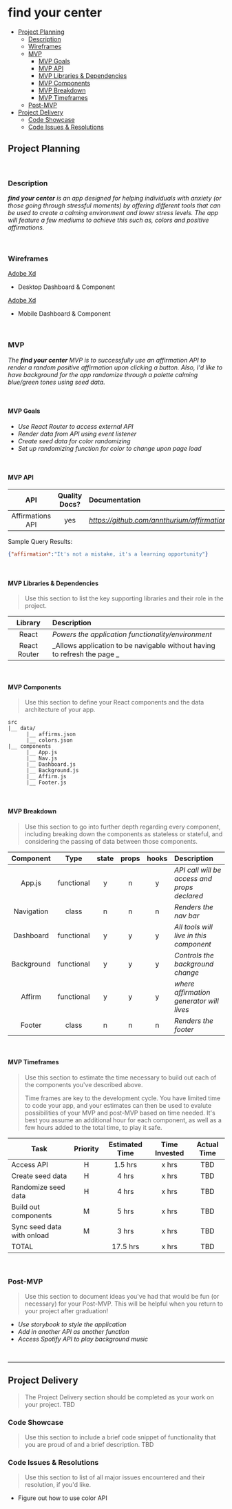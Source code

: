 # find your center

- [Project Planning](#Project-Planning)
  - [Description](#Description)
  - [Wireframes](#Wireframes)
  - [MVP](#MVP)
    - [MVP Goals](#MVP-Goals)
    - [MVP API](#MVP-API)
    - [MVP Libraries & Dependencies](#MVP-Libraries--Dependencies)
    - [MVP Components](#MVP-Components)
    - [MVP Breakdown](#MVP-Breakdown)
    - [MVP Timeframes](#MVP-Timeframes)
  - [Post-MVP](#Post-MVP)
- [Project Delivery](#Project-Delivery)
  - [Code Showcase](#Code-Showcase)
  - [Code Issues & Resolutions](#Code-Issues--Resolutions)

## Project Planning
<br>

### Description

_**find your center** is an app designed for helping individuals with anxiety (or those going through stressful moments) by offering different tools that can be used to create a calming environment and lower stress levels. The app will feature a few mediums to achieve this such as, colors and positive affirmations._

<br>

### Wireframes

[Adobe Xd](https://xd.adobe.com/view/34f092e2-98f9-4f13-9ed1-44d54fe0061b-61a3/)

- Desktop Dashboard & Component

[Adobe Xd](https://xd.adobe.com/view/a3c3d6d9-1267-42b9-932d-1e6facb8eeb4-f690/)

- Mobile Dashboard & Component


<br>

### MVP

_The **find your center** MVP is to successfully use an affirmation API to render a random positive affirmation upon clicking a button. Also, I'd like to have background for the app randomize through a palette calming blue/green tones using seed data._

<br>

#### MVP Goals

- _Use React Router to access external API_
- _Render data from API using event listener_
- _Create seed data for color randomizing_
- _Set up randomizing function for color to change upon page load_


<br>

#### MVP API


|    API     | Quality Docs? | Documentation | Sample Query                            |
| :--------: | :-----------: | :------------ | :-------------------------------------- |
| Affirmations API |      yes      | _https://github.com/annthurium/affirmations_ | _https://www.affirmations.dev/_ |

Sample Query Results:

```json
{"affirmation":"It's not a mistake, it's a learning opportunity"}

```

<br>

#### MVP Libraries & Dependencies

> Use this section to list the key supporting libraries and their role in the project.

|   Library    | Description                                |
| :----------: | :----------------------------------------- |
|    React     | _Powers the application functionality/environment_ |
| React Router | _Allows application to be navigable without having to refresh the page _ |


<br>

#### MVP Components

> Use this section to define your React components and the data architecture of your app.

```
src
|__ data/
      |__ affirms.json
      |__ colors.json
|__ components
      |__ App.js
      |__ Nav.js
      |__ Dashboard.js
      |__ Background.js
      |__ Affirm.js
      |__ Footer.js
```

<br>

#### MVP Breakdown

> Use this section to go into further depth regarding every component, including breaking down the components as stateless or stateful, and considering the passing of data between those components.

|  Component   |    Type    | state | props | hooks | Description                                |
| :----------: | :--------: | :---: | :---: | :---: | :----------------------------------------- |
|    App.js    | functional |   y   |   n   |   y   | _API call will be access and props declared_ |
|  Navigation  |   class    |   n   |   n   |   n   | _Renders the nav bar_ |
|  Dashboard   | functional |   y   |   y   |   y   | _All tools will live in this component_ |
|  Background  | functional |   y   |   y   |   y   | _Controls the background change_ |
|    Affirm    | functional |   y   |   y   |   y   | _where affirmation generator will lives_ |
|    Footer    |   class    |   n   |   n   |   n   | _Renders the footer_ |

<br>

#### MVP Timeframes

> Use this section to estimate the time necessary to build out each of the components you've described above. 
>
> Time frames are key to the development cycle. You have limited time to code your app, and your estimates can then be used to evalute possibilities of your MVP and post-MVP based on time needed. It's best you assume an additional hour for each component, as well as a few hours added to the total time, to play it safe.

| Task             | Priority | Estimated Time | Time Invested | Actual Time |
| ---------------- | :------: | :------------: | :-----------: | :---------: |
| Access API       |    H     |     1.5 hrs      |     x hrs     |     TBD     |
| Create seed data |    H     |     4 hrs      |     x hrs     |     TBD     |
| Randomize seed data  |    H     |     4 hrs      |      x hrs     |     TBD     |
| Build out components      |    M     |     5 hrs      |     x hrs     |     TBD     |
| Sync seed data with onload    |   M    |     3 hrs      |      x hrs     |     TBD     |
| TOTAL            |          |     17.5 hrs      |      x hrs     |     TBD     |

<br>

### Post-MVP

> Use this section to document ideas you've had that would be fun (or necessary) for your Post-MVP. This will be helpful when you return to your project after graduation!

- _Use storybook to style the application_
- _Add in another API as another function_
- _Access Spotify API to play background music_

<br>

***

## Project Delivery

> The Project Delivery section should be completed as your work on your project.
> TBD

### Code Showcase

> Use this section to include a brief code snippet of functionality that you are proud of and a brief description.
> TBD

### Code Issues & Resolutions

> Use this section to list of all major issues encountered and their resolution, if you'd like.
- Figure out how to use color API
